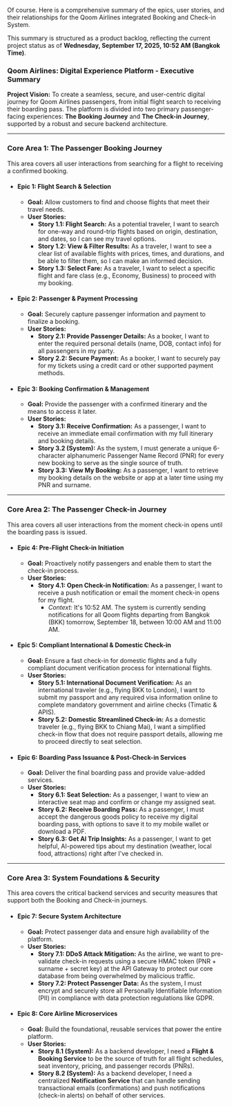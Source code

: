 Of course. Here is a comprehensive summary of the epics, user stories, and their relationships for the Qoom Airlines integrated Booking and Check-in System.

This summary is structured as a product backlog, reflecting the current project status as of **Wednesday, September 17, 2025, 10:52 AM (Bangkok Time)**.

### **Qoom Airlines: Digital Experience Platform - Executive Summary**

**Project Vision:** To create a seamless, secure, and user-centric digital journey for Qoom Airlines passengers, from initial flight search to receiving their boarding pass. The platform is divided into two primary passenger-facing experiences: **The Booking Journey** and **The Check-in Journey**, supported by a robust and secure backend architecture.



---

### **Core Area 1: The Passenger Booking Journey**

This area covers all user interactions from searching for a flight to receiving a confirmed booking.

* #### **Epic 1: Flight Search & Selection**
    * **Goal:** Allow customers to find and choose flights that meet their travel needs.
    * **User Stories:**
        * **Story 1.1: Flight Search:** As a potential traveler, I want to search for one-way and round-trip flights based on origin, destination, and dates, so I can see my travel options.
        * **Story 1.2: View & Filter Results:** As a traveler, I want to see a clear list of available flights with prices, times, and durations, and be able to filter them, so I can make an informed decision.
        * **Story 1.3: Select Fare:** As a traveler, I want to select a specific flight and fare class (e.g., Economy, Business) to proceed with my booking.

* #### **Epic 2: Passenger & Payment Processing**
    * **Goal:** Securely capture passenger information and payment to finalize a booking.
    * **User Stories:**
        * **Story 2.1: Provide Passenger Details:** As a booker, I want to enter the required personal details (name, DOB, contact info) for all passengers in my party.
        * **Story 2.2: Secure Payment:** As a booker, I want to securely pay for my tickets using a credit card or other supported payment methods.

* #### **Epic 3: Booking Confirmation & Management**
    * **Goal:** Provide the passenger with a confirmed itinerary and the means to access it later.
    * **User Stories:**
        * **Story 3.1: Receive Confirmation:** As a passenger, I want to receive an immediate email confirmation with my full itinerary and booking details.
        * **Story 3.2 (System):** As the system, I must generate a unique 6-character alphanumeric Passenger Name Record (PNR) for every new booking to serve as the single source of truth.
        * **Story 3.3: View My Booking:** As a passenger, I want to retrieve my booking details on the website or app at a later time using my PNR and surname.

---

### **Core Area 2: The Passenger Check-in Journey**

This area covers all user interactions from the moment check-in opens until the boarding pass is issued.

* #### **Epic 4: Pre-Flight Check-in Initiation**
    * **Goal:** Proactively notify passengers and enable them to start the check-in process.
    * **User Stories:**
        * **Story 4.1: Open Check-in Notification:** As a passenger, I want to receive a push notification or email the moment check-in opens for my flight.
            * *Context:* It's 10:52 AM. The system is currently sending notifications for all Qoom flights departing from Bangkok (BKK) tomorrow, September 18, between 10:00 AM and 11:00 AM.

* #### **Epic 5: Compliant International & Domestic Check-in**
    * **Goal:** Ensure a fast check-in for domestic flights and a fully compliant document verification process for international flights.
    * **User Stories:**
        * **Story 5.1: International Document Verification:** As an international traveler (e.g., flying BKK to London), I want to submit my passport and any required visa information online to complete mandatory government and airline checks (Timatic & APIS).
        * **Story 5.2: Domestic Streamlined Check-in:** As a domestic traveler (e.g., flying BKK to Chiang Mai), I want a simplified check-in flow that does not require passport details, allowing me to proceed directly to seat selection.

* #### **Epic 6: Boarding Pass Issuance & Post-Check-in Services**
    * **Goal:** Deliver the final boarding pass and provide value-added services.
    * **User Stories:**
        * **Story 6.1: Seat Selection:** As a passenger, I want to view an interactive seat map and confirm or change my assigned seat.
        * **Story 6.2: Receive Boarding Pass:** As a passenger, I must accept the dangerous goods policy to receive my digital boarding pass, with options to save it to my mobile wallet or download a PDF.
        * **Story 6.3: Get AI Trip Insights:** As a passenger, I want to get helpful, AI-powered tips about my destination (weather, local food, attractions) right after I've checked in.

---

### **Core Area 3: System Foundations & Security**

This area covers the critical backend services and security measures that support both the Booking and Check-in journeys.

* #### **Epic 7: Secure System Architecture**
    * **Goal:** Protect passenger data and ensure high availability of the platform.
    * **User Stories:**
        * **Story 7.1: DDoS Attack Mitigation:** As the airline, we want to pre-validate check-in requests using a secure HMAC token (PNR + surname + secret key) at the API Gateway to protect our core database from being overwhelmed by malicious traffic.
        * **Story 7.2: Protect Passenger Data:** As the system, I must encrypt and securely store all Personally Identifiable Information (PII) in compliance with data protection regulations like GDPR.

* #### **Epic 8: Core Airline Microservices**
    * **Goal:** Build the foundational, reusable services that power the entire platform.
    * **User Stories:**
        * **Story 8.1 (System):** As a backend developer, I need a **Flight & Booking Service** to be the source of truth for all flight schedules, seat inventory, pricing, and passenger records (PNRs).
        * **Story 8.2 (System):** As a backend developer, I need a centralized **Notification Service** that can handle sending transactional emails (confirmations) and push notifications (check-in alerts) on behalf of other services.
